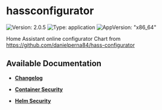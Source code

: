 # hassconfigurator

![Version: 2.0.5](https://img.shields.io/badge/Version-2.0.5-informational?style=flat-square) ![Type: application](https://img.shields.io/badge/Type-application-informational?style=flat-square) ![AppVersion: "x86_64"](https://img.shields.io/badge/AppVersion-"x86_64"-informational?style=flat-square)

Home Assistant online configurator Chart from https://github.com/danielperna84/hass-configurator

## Available Documentation

- [**Changelog**](CHANGELOG)

- [**Container Security**](container-security)

- [**Helm Security**](helm-security)

